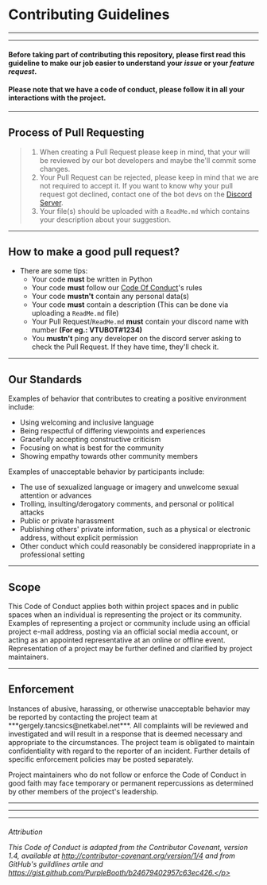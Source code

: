 # Contributing Guidelines
---
---

#### Before taking part of contributing this repository, please first read this **guideline** to make our job easier to understand your ***issue*** or your ***feature request***.

#### Please note that we have a code of conduct, please follow it in all your interactions with the project.

---

## Process of Pull Requesting

> 1. When creating a Pull Request please keep in mind, that your will be reviewed by our bot developers and maybe the'll commit some changes.
> 2. Your Pull Request can be rejected, please keep in mind that we are not required to accept it. If you want to know why your pull request got declined, contact one of the bot devs on the [Discord Server](https://discord.gg/KfAPWmZ).
> 3. Your file(s) should be uploaded with a `ReadMe.md` which contains your description about your suggestion.

---

## How to make a good pull request?

* There are some tips:
    * Your code **must** be written in Python
    * Your code **must** follow our [Code Of Conduct](https://github.com/TancsicsGergely/VTU-Discord-Bot/blob/master/CODE_OF_CONDUCT.md)'s rules
    * Your code **mustn't** contain any personal data(s)
    * Your code **must** contain a description (This can be done via uploading a `ReadMe.md` file)
    * Your Pull Request/`ReadMe.md` **must** contain your discord name with number **(For eg.: VTUBOT#1234)**
    * You **mustn't** ping any developer on the discord server asking to check the Pull Request. If they have time, they'll check it.

---

## Our Standards
<p>Examples of behavior that contributes to creating a positive environment include:</p>

* Using welcoming and inclusive language
* Being respectful of differing viewpoints and experiences
* Gracefully accepting constructive criticism
* Focusing on what is best for the community
* Showing empathy towards other community members

<p>Examples of unacceptable behavior by participants include:</p>

* The use of sexualized language or imagery and unwelcome sexual attention or advances
* Trolling, insulting/derogatory comments, and personal or political attacks
* Public or private harassment
* Publishing others' private information, such as a physical or electronic address, without explicit permission
* Other conduct which could reasonably be considered inappropriate in a professional setting

---

## Scope

<p>This Code of Conduct applies both within project spaces and in public spaces when an individual is representing the project or its community. Examples of representing a project or community include using an official project e-mail address, posting via an official social media account, or acting as an appointed representative at an online or offline event. Representation of a project may be further defined and clarified by project maintainers.</p>

---

## Enforcement

<p>Instances of abusive, harassing, or otherwise unacceptable behavior may be reported by contacting the project team at ***gergely.tancsics@netkabel.net***. All complaints will be reviewed and investigated and will result in a response that is deemed necessary and appropriate to the circumstances. The project team is obligated to maintain confidentiality with regard to the reporter of an incident. Further details of specific enforcement policies may be posted separately.

Project maintainers who do not follow or enforce the Code of Conduct in good faith may face temporary or permanent repercussions as determined by other members of the project's leadership.</p>

---
---
---

###### Attribution <p>This Code of Conduct is adapted from the Contributor Covenant, version 1.4, available at http://contributor-covenant.org/version/1/4 and from GitHub's guildlines artile and https://gist.github.com/PurpleBooth/b24679402957c63ec426.</p>
